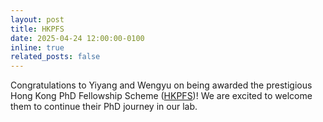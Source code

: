 ```yaml
---
layout: post
title: HKPFS
date: 2025-04-24 12:00:00-0100
inline: true
related_posts: false
---
```


Congratulations to Yiyang and Wengyu on being awarded the prestigious Hong Kong PhD Fellowship Scheme ([HKPFS](https://cerg1.ugc.edu.hk/hkpfs/index.html))! We are excited to welcome them to continue their PhD journey in our lab.

